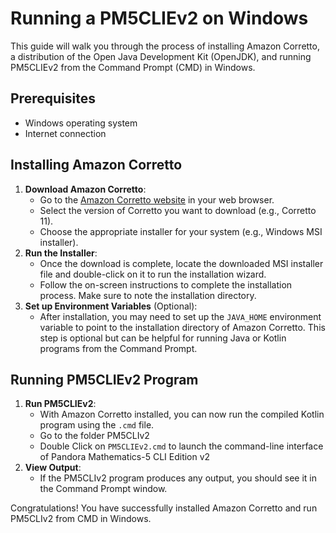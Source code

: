 <!DOCTYPE html>
<html lang="en">
<head>
    <meta charset="UTF-8">
    <meta name="viewport" content="width=device-width, initial-scale=1.0">
    
</head>
<body>
    <h1>Running a PM5CLIEv2 on Windows</h1>
    <p>This guide will walk you through the process of installing Amazon Corretto, a distribution of the Open Java Development Kit (OpenJDK), and running PM5CLIEv2 from the Command Prompt (CMD) in Windows.</p>
    
<h2>Prerequisites</h2>
    <ul>
        <li>Windows operating system</li>
        <li>Internet connection</li>
    </ul>

<h2>Installing Amazon Corretto</h2>
<ol>
        <li>
            <strong>Download Amazon Corretto</strong>:
            <ul>
                <li>Go to the <a href="https://aws.amazon.com/corretto/">Amazon Corretto website</a> in your web browser.</li>
                <li>Select the version of Corretto you want to download (e.g., Corretto 11).</li>
                <li>Choose the appropriate installer for your system (e.g., Windows MSI installer).</li>
            </ul>
        </li>
        <li>
            <strong>Run the Installer</strong>:
            <ul>
                <li>Once the download is complete, locate the downloaded MSI installer file and double-click on it to run the installation wizard.</li>
                <li>Follow the on-screen instructions to complete the installation process. Make sure to note the installation directory.</li>
            </ul>
        </li>
        <li>
            <strong>Set up Environment Variables</strong> (Optional):
            <ul>
                <li>After installation, you may need to set up the <code>JAVA_HOME</code> environment variable to point to the installation directory of Amazon Corretto. This step is optional but can be helpful for running Java or Kotlin programs from the Command Prompt.</li>
            </ul>
        </li>
    </ol>

<h2>Running PM5CLIEv2 Program</h2>
    <ol>

<li>
            <strong>Run PM5CLIEv2</strong>:
            <ul>
                <li>With Amazon Corretto installed, you can now run the compiled Kotlin program using the <code>.cmd</code> file.
            </ul>
            <ul>
            <li>Go to the folder PM5CLIv2
            </li>
            </ul>
            <ul>
            <li>Double Click on <code>PM5CLIEv2.cmd</code> to launch the command-line interface of Pandora Mathematics-5 CLI Edition v2</li>
            </ul>
        </li>
        <li>
            <strong>View Output</strong>:
            <ul>
                <li>If the PM5CLIv2 program produces any output, you should see it in the Command Prompt window.</li>
            </ul>
        </li>
    </ol>

<p>Congratulations! You have successfully installed Amazon Corretto and run PM5CLIv2 from CMD in Windows.</p>
</body>
</html>
